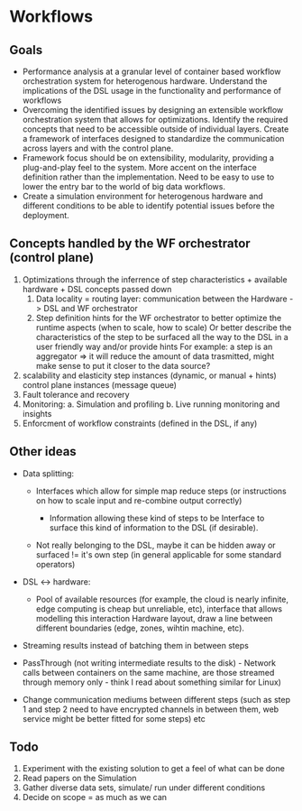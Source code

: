# Workflows

## Goals
* Performance analysis at a granular level of container based workflow orchestration system for heterogenous hardware. Understand the implications of the DSL usage in the functionality and performance of workflows
* Overcoming the identified issues by designing an extensible workflow orchestration system that allows for optimizations. Identify the required concepts that need to be accessible outside of individual layers. Create a framework of interfaces designed to standardize the communication across layers and with the control plane.
* Framework focus should be on extensibility, modularity, providing a plug-and-play feel to the system. More accent on the interface definition rather than the implementation. Need to be easy to use to lower the entry bar to the world of big data workflows.
* Create a simulation environment for heterogenous hardware and different conditions to be able to identify potential issues before the deployment.

## Concepts handled by the WF orchestrator (control plane)
1. Optimizations through the inferrence of step characteristics + available hardware + DSL concepts passed down
   1.  Data locality = routing layer: communication between the Hardware -> DSL and WF orchestrator
   2.  Step definition hints for the WF orchestrator to better optimize the runtime aspects (when to scale, how to scale)
   Or better describe the characteristics of the step to be surfaced all the way to the DSL in a user friendly way
   and/or provide hints
       For example: a step is an aggregator => it will reduce the amount of data trasmitted, might make sense to put it closer to the data source?
2. scalability and elasticity
      step instances (dynamic, or manual + hints)
      control plane instances (message queue)
3. Fault tolerance and recovery
4. Monitoring:
      a. Simulation and profiling
      b. Live running monitoring and insights
5. Enforcment of workflow constraints (defined in the DSL, if any)

## Other ideas
* Data splitting:
  * Interfaces which allow for simple map reduce steps (or instructions on how to scale input and re-combine output correctly) 
      * Information allowing these kind of steps to be 
      Interface to surface this kind of information to the DSL (if desirable).

  * Not really belonging to the DSL, maybe it can be hidden away or  surfaced != it's own step (in general applicable for some standard operators)

* DSL <-> hardware:
    * Pool of available resources (for example, the cloud is nearly infinite, edge computing is cheap but unreliable, etc), interface that allows modelling this interaction
    Hardware layout, draw a line between different boundaries (edge, zones, wihtin machine, etc).

* Streaming results instead of batching them in between steps
* PassThrough (not writing intermediate results to the disk) - Network calls between containers on the same machine, are those streamed through memory only - think I read about something similar for Linux)
* Change communication mediums between different steps (such as step 1 and step 2 need to have encrypted channels in between them, web service might be better fitted for some steps) etc



## Todo
1. Experiment with the existing solution to get a feel of what can be done
1. Read papers on the Simulation
1. Gather diverse data sets, simulate/ run under different conditions
1. Decide on scope = as much as we can

